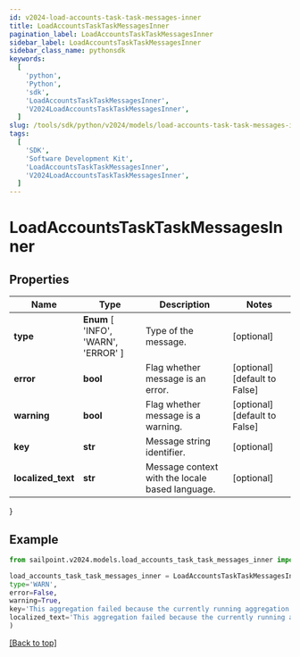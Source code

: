 ```yaml
---
id: v2024-load-accounts-task-task-messages-inner
title: LoadAccountsTaskTaskMessagesInner
pagination_label: LoadAccountsTaskTaskMessagesInner
sidebar_label: LoadAccountsTaskTaskMessagesInner
sidebar_class_name: pythonsdk
keywords:
  [
    'python',
    'Python',
    'sdk',
    'LoadAccountsTaskTaskMessagesInner',
    'V2024LoadAccountsTaskTaskMessagesInner',
  ]
slug: /tools/sdk/python/v2024/models/load-accounts-task-task-messages-inner
tags:
  [
    'SDK',
    'Software Development Kit',
    'LoadAccountsTaskTaskMessagesInner',
    'V2024LoadAccountsTaskTaskMessagesInner',
  ]
---
```


# LoadAccountsTaskTaskMessagesInner

## Properties

| Name | Type | Description | Notes |
| --- | --- | --- | --- |
| **type** | **Enum** [ 'INFO', 'WARN', 'ERROR' ] | Type of the message. | [optional] |
| **error** | **bool** | Flag whether message is an error. | [optional] [default to False] |
| **warning** | **bool** | Flag whether message is a warning. | [optional] [default to False] |
| **key** | **str** | Message string identifier. | [optional] |
| **localized_text** | **str** | Message context with the locale based language. | [optional] |

}

## Example

```python
from sailpoint.v2024.models.load_accounts_task_task_messages_inner import LoadAccountsTaskTaskMessagesInner

load_accounts_task_task_messages_inner = LoadAccountsTaskTaskMessagesInner(
type='WARN',
error=False,
warning=True,
key='This aggregation failed because the currently running aggregation must complete before the next one can start.',
localized_text='This aggregation failed because the currently running aggregation must complete before the next one can start.'
)

```

[[Back to top]](#)
